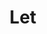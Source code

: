 ---
ee_id: '4480'
site: '1'
type: '2'
url: 2019-036-let
title: Let
year: '2019'
display_year: '2019'
medium: Illuminated Window Displays, napkins
dims: Variable
pitch: 'Some napkins from the local scene placed into a backlit “to let” signage. '
ps:
live_url:
related:
youtube:
related_code:
imgs: firstsite-2019-05-db-da--9oP0.jpg,firstsite-2019-05-db-da--7aAs.jpg
subheading:
download:
add_credit:
commission:
layout: things-i-made
---